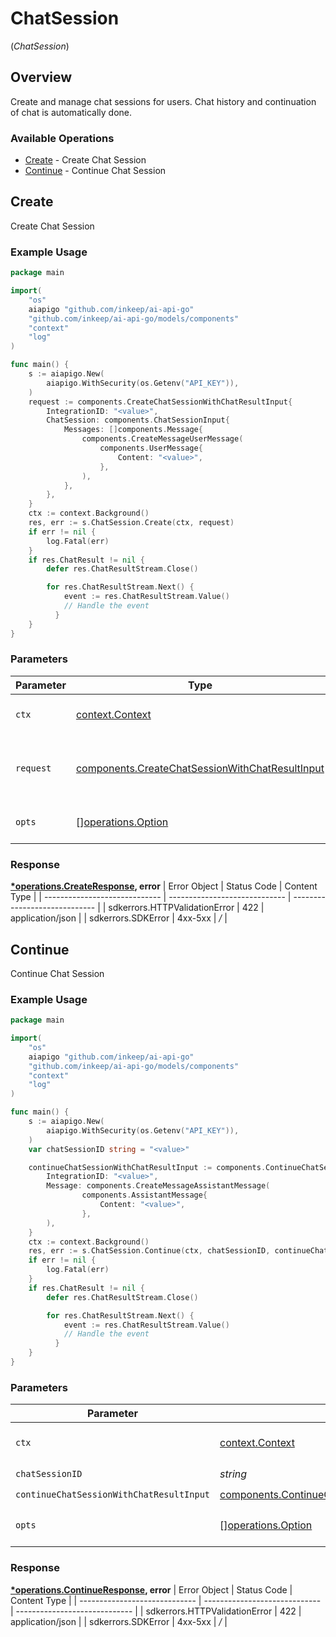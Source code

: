 # ChatSession
(*ChatSession*)

## Overview

Create and manage chat sessions for users. Chat history and continuation of chat is automatically done.

### Available Operations

* [Create](#create) - Create Chat Session
* [Continue](#continue) - Continue Chat Session

## Create

Create Chat Session

### Example Usage

```go
package main

import(
	"os"
	aiapigo "github.com/inkeep/ai-api-go"
	"github.com/inkeep/ai-api-go/models/components"
	"context"
	"log"
)

func main() {
    s := aiapigo.New(
        aiapigo.WithSecurity(os.Getenv("API_KEY")),
    )
    request := components.CreateChatSessionWithChatResultInput{
        IntegrationID: "<value>",
        ChatSession: components.ChatSessionInput{
            Messages: []components.Message{
                components.CreateMessageUserMessage(
                    components.UserMessage{
                        Content: "<value>",
                    },
                ),
            },
        },
    }
    ctx := context.Background()
    res, err := s.ChatSession.Create(ctx, request)
    if err != nil {
        log.Fatal(err)
    }
    if res.ChatResult != nil {
        defer res.ChatResultStream.Close()

        for res.ChatResultStream.Next() {
            event := res.ChatResultStream.Value()
            // Handle the event
	      }
    }
}
```

### Parameters

| Parameter                                                                                                          | Type                                                                                                               | Required                                                                                                           | Description                                                                                                        |
| ------------------------------------------------------------------------------------------------------------------ | ------------------------------------------------------------------------------------------------------------------ | ------------------------------------------------------------------------------------------------------------------ | ------------------------------------------------------------------------------------------------------------------ |
| `ctx`                                                                                                              | [context.Context](https://pkg.go.dev/context#Context)                                                              | :heavy_check_mark:                                                                                                 | The context to use for the request.                                                                                |
| `request`                                                                                                          | [components.CreateChatSessionWithChatResultInput](../../models/components/createchatsessionwithchatresultinput.md) | :heavy_check_mark:                                                                                                 | The request object to use for the request.                                                                         |
| `opts`                                                                                                             | [][operations.Option](../../models/operations/option.md)                                                           | :heavy_minus_sign:                                                                                                 | The options for this request.                                                                                      |


### Response

**[*operations.CreateResponse](../../models/operations/createresponse.md), error**
| Error Object                  | Status Code                   | Content Type                  |
| ----------------------------- | ----------------------------- | ----------------------------- |
| sdkerrors.HTTPValidationError | 422                           | application/json              |
| sdkerrors.SDKError            | 4xx-5xx                       | */*                           |

## Continue

Continue Chat Session

### Example Usage

```go
package main

import(
	"os"
	aiapigo "github.com/inkeep/ai-api-go"
	"github.com/inkeep/ai-api-go/models/components"
	"context"
	"log"
)

func main() {
    s := aiapigo.New(
        aiapigo.WithSecurity(os.Getenv("API_KEY")),
    )
    var chatSessionID string = "<value>"

    continueChatSessionWithChatResultInput := components.ContinueChatSessionWithChatResultInput{
        IntegrationID: "<value>",
        Message: components.CreateMessageAssistantMessage(
                components.AssistantMessage{
                    Content: "<value>",
                },
        ),
    }
    ctx := context.Background()
    res, err := s.ChatSession.Continue(ctx, chatSessionID, continueChatSessionWithChatResultInput)
    if err != nil {
        log.Fatal(err)
    }
    if res.ChatResult != nil {
        defer res.ChatResultStream.Close()

        for res.ChatResultStream.Next() {
            event := res.ChatResultStream.Value()
            // Handle the event
	      }
    }
}
```

### Parameters

| Parameter                                                                                                              | Type                                                                                                                   | Required                                                                                                               | Description                                                                                                            |
| ---------------------------------------------------------------------------------------------------------------------- | ---------------------------------------------------------------------------------------------------------------------- | ---------------------------------------------------------------------------------------------------------------------- | ---------------------------------------------------------------------------------------------------------------------- |
| `ctx`                                                                                                                  | [context.Context](https://pkg.go.dev/context#Context)                                                                  | :heavy_check_mark:                                                                                                     | The context to use for the request.                                                                                    |
| `chatSessionID`                                                                                                        | *string*                                                                                                               | :heavy_check_mark:                                                                                                     | N/A                                                                                                                    |
| `continueChatSessionWithChatResultInput`                                                                               | [components.ContinueChatSessionWithChatResultInput](../../models/components/continuechatsessionwithchatresultinput.md) | :heavy_check_mark:                                                                                                     | N/A                                                                                                                    |
| `opts`                                                                                                                 | [][operations.Option](../../models/operations/option.md)                                                               | :heavy_minus_sign:                                                                                                     | The options for this request.                                                                                          |


### Response

**[*operations.ContinueResponse](../../models/operations/continueresponse.md), error**
| Error Object                  | Status Code                   | Content Type                  |
| ----------------------------- | ----------------------------- | ----------------------------- |
| sdkerrors.HTTPValidationError | 422                           | application/json              |
| sdkerrors.SDKError            | 4xx-5xx                       | */*                           |
